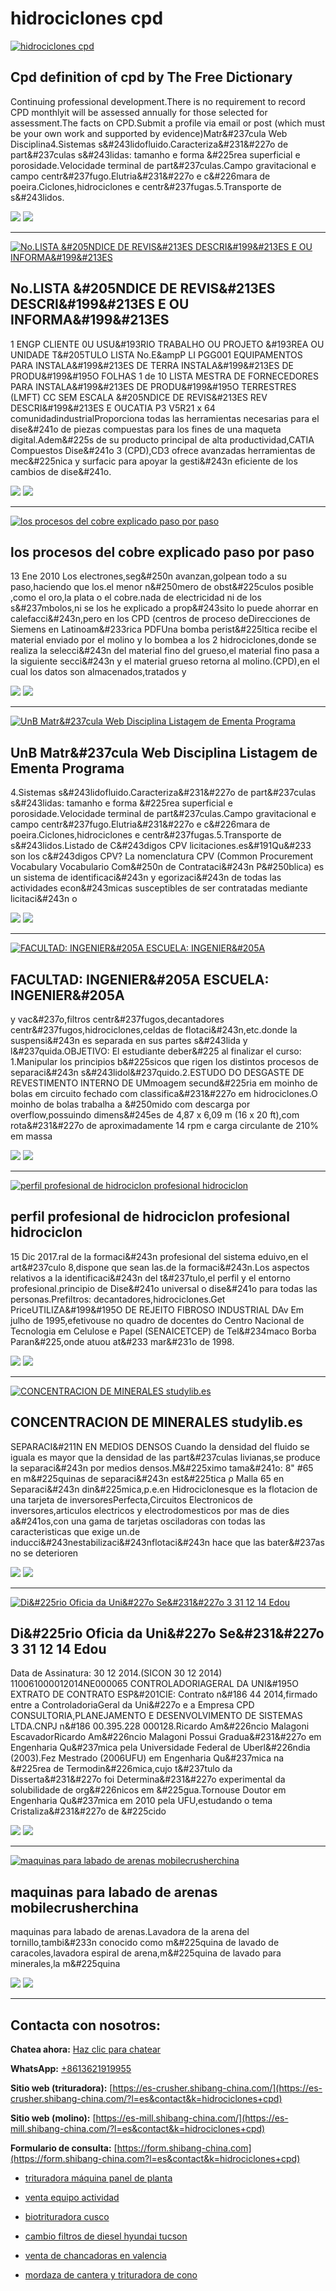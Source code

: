 # hidrociclones cpd

<a href="https://swt.shibang-china.com/?l=es&img&k=hidrociclones+cpd" target="_blank">![hidrociclones cpd](http://static.shibang-china.com/all-800x300/747.jpg)</a>

## Cpd definition of cpd by The Free Dictionary
Continuing professional development.There is no requirement to record CPD monthlyit will be assessed annually for those selected for assessment.The facts on CPD.Submit a profile via email or post (which must be your own work and supported by evidence)Matr&#237cula Web Disciplina4.Sistemas s&#243lidofluido.Caracteriza&#231&#227o de part&#237culas s&#243lidas: tamanho e forma &#225rea superficial e porosidade.Velocidade terminal de part&#237culas.Campo gravitacional e campo centr&#237fugo.Elutria&#231&#227o e c&#226mara de poeira.Ciclones,hidrociclones e centr&#237fugas.5.Transporte de s&#243lidos.


<a href="https://whatsapp.shibangsoft.com/WhatsApp.php" target="_blank" title="WhatsApp">![](http://static.shibang-china.com/icon/whatsapp.png)</a> <a href="https://swt.shibang-china.com/?l=es&icon&k=hidrociclones+cpd" target="_blank">![](http://static.shibang-china.com/icon/chat-es.png)</a>

---

<a href="https://swt.shibang-china.com/?l=es&img&k=hidrociclones+cpd" target="_blank">![No.LISTA &#205NDICE DE REVIS&#213ES DESCRI&#199&#213ES E OU INFORMA&#199&#213ES](http://static.shibang-china.com/all-800x300/828.jpg)</a>

## No.LISTA &#205NDICE DE REVIS&#213ES DESCRI&#199&#213ES E OU INFORMA&#199&#213ES
1 ENGP CLIENTE 0U USU&#193RIO TRABALHO OU PROJETO &#193REA OU UNIDADE T&#205TULO LISTA No.E&ampP LI PGG001 EQUIPAMENTOS PARA INSTALA&#199&#213ES DE TERRA INSTALA&#199&#213ES DE PRODU&#199&#195O FOLHAS 1 de 10 LISTA MESTRA DE FORNECEDORES PARA INSTALA&#199&#213ES DE PRODU&#199&#195O TERRESTRES (LMFT) CC SEM ESCALA &#205NDICE DE REVIS&#213ES REV DESCRI&#199&#213ES E OUCATIA P3 V5R21 x 64 comunidadindustrialProporciona todas las herramientas necesarias para el dise&#241o de piezas compuestas para los fines de una maqueta digital.Adem&#225s de su producto principal de alta productividad,CATIA Compuestos Dise&#241o 3 (CPD),CD3 ofrece avanzadas herramientas de mec&#225nica y surfacic para apoyar la gesti&#243n eficiente de los cambios de dise&#241o.


<a href="https://whatsapp.shibangsoft.com/WhatsApp.php" target="_blank" title="WhatsApp">![](http://static.shibang-china.com/icon/whatsapp.png)</a> <a href="https://swt.shibang-china.com/?l=es&icon&k=hidrociclones+cpd" target="_blank">![](http://static.shibang-china.com/icon/chat-es.png)</a>

---

<a href="https://swt.shibang-china.com/?l=es&img&k=hidrociclones+cpd" target="_blank">![los procesos del cobre explicado paso por paso](http://static.shibang-china.com/all-800x300/994.jpg)</a>

## los procesos del cobre explicado paso por paso
13 Ene 2010 Los electrones,seg&#250n avanzan,golpean todo a su paso,haciendo que los.el menor n&#250mero de obst&#225culos posible ,como el oro,la plata o el cobre.nada de electricidad ni de los s&#237mbolos,ni se los he explicado a prop&#243sito lo puede ahorrar en calefacci&#243n,pero en los CPD (centros de proceso deDirecciones de Siemens en Latinoam&#233rica PDFUna bomba perist&#225ltica recibe el material enviado por el molino y lo bombea a los 2 hidrociclones,donde se realiza la selecci&#243n del material fino del grueso,el material fino pasa a la siguiente secci&#243n y el material grueso retorna al molino.(CPD),en el cual los datos son almacenados,tratados y


<a href="https://whatsapp.shibangsoft.com/WhatsApp.php" target="_blank" title="WhatsApp">![](http://static.shibang-china.com/icon/whatsapp.png)</a> <a href="https://swt.shibang-china.com/?l=es&icon&k=hidrociclones+cpd" target="_blank">![](http://static.shibang-china.com/icon/chat-es.png)</a>

---

<a href="https://swt.shibang-china.com/?l=es&img&k=hidrociclones+cpd" target="_blank">![UnB Matr&#237cula Web Disciplina Listagem de Ementa Programa](http://static.shibang-china.com/all-800x300/839.jpg)</a>

## UnB Matr&#237cula Web Disciplina Listagem de Ementa Programa
4.Sistemas s&#243lidofluido.Caracteriza&#231&#227o de part&#237culas s&#243lidas: tamanho e forma &#225rea superficial e porosidade.Velocidade terminal de part&#237culas.Campo gravitacional e campo centr&#237fugo.Elutria&#231&#227o e c&#226mara de poeira.Ciclones,hidrociclones e centr&#237fugas.5.Transporte de s&#243lidos.Listado de C&#243digos CPV licitaciones.es&#191Qu&#233 son los c&#243digos CPV? La nomenclatura CPV (Common Procurement Vocabulary Vocabulario Com&#250n de Contrataci&#243n P&#250blica) es un sistema de identificaci&#243n y egorizaci&#243n de todas las actividades econ&#243micas susceptibles de ser contratadas mediante licitaci&#243n o


<a href="https://whatsapp.shibangsoft.com/WhatsApp.php" target="_blank" title="WhatsApp">![](http://static.shibang-china.com/icon/whatsapp.png)</a> <a href="https://swt.shibang-china.com/?l=es&icon&k=hidrociclones+cpd" target="_blank">![](http://static.shibang-china.com/icon/chat-es.png)</a>

---

<a href="https://swt.shibang-china.com/?l=es&img&k=hidrociclones+cpd" target="_blank">![FACULTAD: INGENIER&#205A ESCUELA: INGENIER&#205A](http://static.shibang-china.com/all-800x300/118.jpg)</a>

## FACULTAD: INGENIER&#205A ESCUELA: INGENIER&#205A
y vac&#237o,filtros centr&#237fugos,decantadores centr&#237fugos,hidrociclones,celdas de flotaci&#243n,etc.donde la suspensi&#243n es separada en sus partes s&#243lida y l&#237quida.OBJETIVO: El estudiante deber&#225 al finalizar el curso: 1.Manipular los principios b&#225sicos que rigen los distintos procesos de separaci&#243n s&#243lidol&#237quido.2.ESTUDO DO DESGASTE DE REVESTIMENTO INTERNO DE UMmoagem secund&#225ria em moinho de bolas em circuito fechado com classifica&#231&#227o em hidrociclones.O moinho de bolas trabalha a &#250mido com descarga por overflow,possuindo dimens&#245es de 4,87 x 6,09 m (16 x 20 ft),com rota&#231&#227o de aproximadamente 14 rpm e carga circulante de 210% em massa


<a href="https://whatsapp.shibangsoft.com/WhatsApp.php" target="_blank" title="WhatsApp">![](http://static.shibang-china.com/icon/whatsapp.png)</a> <a href="https://swt.shibang-china.com/?l=es&icon&k=hidrociclones+cpd" target="_blank">![](http://static.shibang-china.com/icon/chat-es.png)</a>

---

<a href="https://swt.shibang-china.com/?l=es&img&k=hidrociclones+cpd" target="_blank">![perfil profesional de hidrociclon profesional hidrociclon](http://static.shibang-china.com/all-800x300/421.jpg)</a>

## perfil profesional de hidrociclon profesional hidrociclon
15 Dic 2017.ral de la formaci&#243n profesional del sistema eduivo,en el art&#237culo 8,dispone que sean las.de la formaci&#243n.Los aspectos relativos a la identificaci&#243n del t&#237tulo,el perfil y el entorno profesional.principio de Dise&#241o universal o dise&#241o para todas las personas.Prefiltros: decantadores,hidrociclones.Get PriceUTILIZA&#199&#195O DE REJEITO FIBROSO INDUSTRIAL DAv Em julho de 1995,efetivouse no quadro de docentes do Centro Nacional de Tecnologia em Celulose e Papel (SENAICETCEP) de Tel&#234maco Borba Paran&#225,onde atuou at&#233 mar&#231o de 1998.


<a href="https://whatsapp.shibangsoft.com/WhatsApp.php" target="_blank" title="WhatsApp">![](http://static.shibang-china.com/icon/whatsapp.png)</a> <a href="https://swt.shibang-china.com/?l=es&icon&k=hidrociclones+cpd" target="_blank">![](http://static.shibang-china.com/icon/chat-es.png)</a>

---

<a href="https://swt.shibang-china.com/?l=es&img&k=hidrociclones+cpd" target="_blank">![CONCENTRACION DE MINERALES studylib.es](http://static.shibang-china.com/all-800x300/378.jpg)</a>

## CONCENTRACION DE MINERALES studylib.es
SEPARACI&#211N EN MEDIOS DENSOS Cuando la densidad del fluido se iguala es mayor que la densidad de las part&#237culas livianas,se produce la separaci&#243n por medios densos.M&#225ximo tama&#241o: 8" #65 en m&#225quinas de separaci&#243n est&#225tica ρ Malla 65 en Separaci&#243n din&#225mica,p.e.en Hidrociclonesque es la flotacion de una tarjeta de inversoresPerfecta,Circuitos Electronicos de inversores,articulos electricos y electrodomesticos por mas de dies a&#241os,con una gama de tarjetas osciladoras con todas las caracteristicas que exige un.de inducci&#243nestabilizaci&#243nflotaci&#243n hace que las bater&#237as no se deterioren


<a href="https://whatsapp.shibangsoft.com/WhatsApp.php" target="_blank" title="WhatsApp">![](http://static.shibang-china.com/icon/whatsapp.png)</a> <a href="https://swt.shibang-china.com/?l=es&icon&k=hidrociclones+cpd" target="_blank">![](http://static.shibang-china.com/icon/chat-es.png)</a>

---

<a href="https://swt.shibang-china.com/?l=es&img&k=hidrociclones+cpd" target="_blank">![Di&#225rio Oficia da Uni&#227o Se&#231&#227o 3 31 12 14 Edou](http://static.shibang-china.com/all-800x300/852.jpg)</a>

## Di&#225rio Oficia da Uni&#227o Se&#231&#227o 3 31 12 14 Edou
Data de Assinatura: 30 12 2014.(SICON 30 12 2014) 110061000012014NE000065 CONTROLADORIAGERAL DA UNI&#195O EXTRATO DE CONTRATO ESP&#201CIE: Contrato n&#186 44 2014,firmado entre a ControladoriaGeral da Uni&#227o e a Empresa CPD CONSULTORIA,PLANEJAMENTO E DESENVOLVIMENTO DE SISTEMAS LTDA.CNPJ n&#186 00.395.228 000128.Ricardo Am&#226ncio Malagoni EscavadorRicardo Am&#226ncio Malagoni Possui Gradua&#231&#227o em Engenharia Qu&#237mica pela Universidade Federal de Uberl&#226ndia (2003).Fez Mestrado (2006UFU) em Engenharia Qu&#237mica na &#225rea de Termodin&#226mica,cujo t&#237tulo da Disserta&#231&#227o foi Determina&#231&#227o experimental da solubilidade de org&#226nicos em &#225gua.Tornouse Doutor em Engenharia Qu&#237mica em 2010 pela UFU,estudando o tema Cristaliza&#231&#227o de &#225cido


<a href="https://whatsapp.shibangsoft.com/WhatsApp.php" target="_blank" title="WhatsApp">![](http://static.shibang-china.com/icon/whatsapp.png)</a> <a href="https://swt.shibang-china.com/?l=es&icon&k=hidrociclones+cpd" target="_blank">![](http://static.shibang-china.com/icon/chat-es.png)</a>

---

<a href="https://swt.shibang-china.com/?l=es&img&k=hidrociclones+cpd" target="_blank">![maquinas para labado de arenas mobilecrusherchina](http://static.shibang-china.com/all-800x300/40.jpg)</a>

## maquinas para labado de arenas mobilecrusherchina
maquinas para labado de arenas.Lavadora de la arena del tornillo,tambi&#233n conocido como m&#225quina de lavado de caracoles,lavadora espiral de arena,m&#225quina de lavado para minerales,la m&#225quina

<a href="https://whatsapp.shibangsoft.com/WhatsApp.php" target="_blank" title="WhatsApp">![](http://static.shibang-china.com/icon/whatsapp.png)</a> <a href="https://swt.shibang-china.com/?l=es&icon&k=hidrociclones+cpd" target="_blank">![](http://static.shibang-china.com/icon/chat-es.png)</a>

---
## Contacta con nosotros:

**Chatea ahora:** [Haz clic para chatear](https://swt.shibang-china.com?l=es&contact&k=hidrociclones+cpd)

**WhatsApp:**  [+8613621919955](https://whatsapp.shibangsoft.com/WhatsApp.php)

**Sitio web (trituradora):** [https://es-crusher.shibang-china.com/](https://es-crusher.shibang-china.com/?l=es&contact&k=hidrociclones+cpd)

**Sitio web (molino):** [https://es-mill.shibang-china.com/](https://es-mill.shibang-china.com/?l=es&contact&k=hidrociclones+cpd)

**Formulario de consulta:** [https://form.shibang-china.com](https://form.shibang-china.com?l=es&contact&k=hidrociclones+cpd)

* [trituradora máquina panel de planta](../82/trituradora%20m%C3%A1quina%20panel%20de%20planta.md)

* [venta equipo actividad](../83/venta%20equipo%20actividad.md)

* [biotrituradora cusco](../95/biotrituradora%20cusco.md)

* [cambio filtros de diesel hyundai tucson](../81/cambio%20filtros%20de%20diesel%20hyundai%20tucson.md)

* [venta de chancadoras en valencia](../85/venta%20de%20chancadoras%20en%20valencia.md)

* [mordaza de cantera y trituradora de cono](../87/mordaza%20de%20cantera%20y%20trituradora%20de%20cono.md)